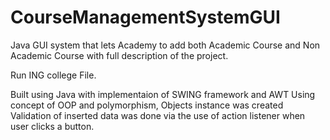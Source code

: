 # CourseManagementSystemGUI
Java GUI system that lets Academy to add both Academic Course and Non Academic Course with full description of the project.

Run ING college File.
 
  Built using Java with implementaion of SWING framework and AWT 
  Using concept of OOP and polymorphism, Objects instance was created
  Validation of inserted data was done via the use of action listener when user clicks a button.

